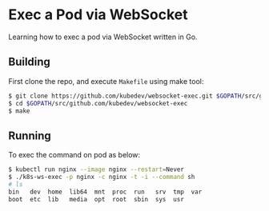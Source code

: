 # Exec a Pod via WebSocket
Learning how to exec a pod via WebSocket written in Go.

## Building
First clone the repo, and execute `Makefile` using make tool:
```sh
$ git clone https://github.com/kubedev/websocket-exec.git $GOPATH/src/github.com/kubedev/websocket-exec
$ cd $GOPATH/src/github.com/kubedev/websocket-exec
$ make
```

## Running
To exec the command on pod as below:
```sh
$ kubectl run nginx --image nginx --restart=Never
$ ./k8s-ws-exec -p nginx -c nginx -t -i --command sh
# ls
bin   dev  home  lib64	mnt  proc  run	 srv  tmp  var
boot  etc  lib	 media	opt  root  sbin  sys  usr
```
